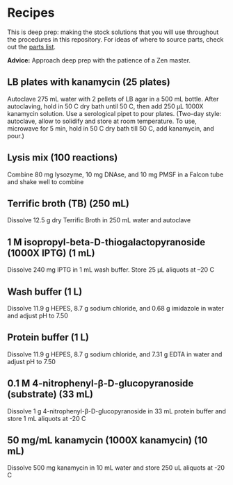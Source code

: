 # Recipes

This is deep prep: making the stock solutions that you will use throughout the procedures in this repository. For ideas of where to source parts, check out the [parts list](https://docs.google.com/spreadsheets/d/106pUlbfcXcYa9Vg8fXZFAt3Imil9BYLZ1ztZ-R9lcZw/edit?usp=sharing).

**Advice:** Approach deep prep with the patience of a Zen master.

## LB plates with kanamycin (25 plates)

Autoclave 275 mL water with 2 pellets of LB agar in a 500 mL bottle. After autoclaving, hold in 50 C dry bath until 50 C, then add 250 μL 1000X kanamycin solution. Use a serological pipet to pour plates. (Two-day style: autoclave, allow to solidify and store at room temperature. To use, microwave for 5 min, hold in 50 C dry bath till 50 C, add kanamycin, and pour.)

## Lysis mix (100 reactions)

Combine 80 mg lysozyme, 10 mg DNAse, and 10 mg PMSF in a Falcon tube and shake well to combine

## Terrific broth (TB) (250 mL)

Dissolve 12.5 g dry Terrific Broth in 250 mL water and autoclave

## 1 M isopropyl-beta-D-thiogalactopyranoside (1000X IPTG) (1 mL)

Dissolve 240 mg IPTG in 1 mL wash buffer. Store 25 μL aliquots at –20 C

## Wash buffer (1 L)

Dissolve 11.9 g HEPES, 8.7 g sodium chloride, and 0.68 g imidazole in water and adjust pH to 7.50

## Protein buffer (1 L)

Dissolve 11.9 g HEPES, 8.7 g sodium chloride, and 7.31 g EDTA in water and adjust pH to 7.50

## 0.1 M 4-nitrophenyl-β-D-glucopyranoside (substrate) (33 mL)

Dissolve 1 g 4-nitrophenyl-β-D-glucopyranoside in 33 mL protein buffer and store 1 mL aliquots at -20 C

## 50 mg/mL kanamycin (1000X kanamycin) (10 mL)

Dissolve 500 mg kanamycin in 10 mL water and store 250 uL aliquots at -20 C 
